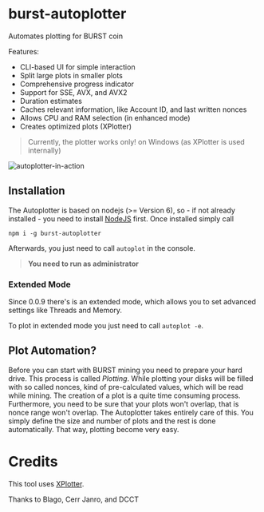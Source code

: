 # burst-autoplotter

Automates plotting for BURST coin

Features:

- CLI-based UI for simple interaction
- Split large plots in smaller plots
- Comprehensive progress indicator
- Support for SSE, AVX, and AVX2
- Duration estimates
- Caches relevant information, like Account ID, and last written nonces
- Allows CPU and RAM selection (in enhanced mode)
- Creates optimized plots (XPlotter)

> Currently, the plotter works only! on Windows (as XPlotter is used internally)

![autoplotter-in-action](https://devbutze.com/wp-content/uploads/2018/02/burst-autoplotter.gif)
 
## Installation

The Autoplotter is based on nodejs (>= Version 6), so - if not already installed - you need to install [NodeJS](https://nodejs.org/en/download/) first.
Once installed simply call 

`npm i -g burst-autoplotter`

Afterwards, you just need to call `autoplot` in the console.

> __You need to run as administrator__ 

### Extended Mode
Since 0.0.9 there's is an extended mode, which allows you to set advanced settings like Threads and Memory.

To plot in extended mode you just need to call `autoplot -e`.


## Plot Automation?

Before you can start with BURST mining you need to prepare your hard drive. This process is called _Plotting_.
While plotting your disks will be filled with so called nonces, kind of pre-calculated values, which will be read 
while mining. The creation of a plot is a quite time consuming process. Furthermore, you need to be sure that your plots 
won't overlap, that is nonce range won't overlap. The Autoplotter takes entirely care of this.
You simply define the size and number of plots and the rest is done automatically. That way, plotting become very easy.

# Credits

This tool uses [XPlotter](https://github.com/Blagodarenko/XPlotter). 

Thanks to Blago, Cerr Janro, and DCCT
